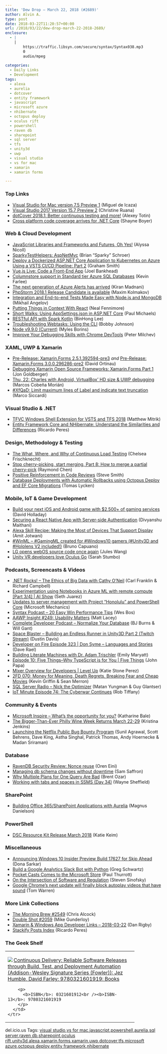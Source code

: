 ```yaml
---
title: 'Dew Drop – March 22, 2018 (#2689)'
author: Alvin A.
type: post
date: 2018-03-22T11:20:57+00:00
url: /2018/03/22/dew-drop-march-22-2018-2689/
enclosure:
  - |
    |
        https://traffic.libsyn.com/secure/syntax/Syntax038.mp3
        0
        audio/mpeg
        
categories:
  - Daily Links
  - Development
tags:
  - alexa
  - aurelia
  - dotcover
  - entity framework
  - javascript
  - microsoft azure
  - nhibernate
  - octopus deploy
  - oculus rift
  - powershell
  - raven db
  - sharepoint
  - sql server
  - tfs
  - unity3d
  - uwp
  - visual studio
  - vs for mac
  - xamarin
  - xamarin forms

---
```

### <a name="top"></a>Top Links

  * <a href="https://blogs.msdn.microsoft.com/visualstudio/2018/03/21/visual-studio-for-mac-version-7-5-preview-1/" target="_blank">Visual Studio for Mac version 7.5 Preview 1</a> (Miguel de Icaza)
  * <a href="https://blogs.msdn.microsoft.com/visualstudio/2018/03/21/visual-studio-2017-version-15-7-preview-2/" target="_blank">Visual Studio 2017 Version 15.7 Preview 2</a> (Christine Ruana)
  * <a href="https://blog.jetbrains.com/dotnet/2018/03/21/dotcover-2018-1-better-continuous-testing/" target="_blank">dotCover 2018.1: Better continuous testing and more!</a> (Alexey Totin)
  * <a href="http://feedproxy.google.com/~r/Tattoocoder/~3/wJYLHuU58yM/" target="_blank">Cross platform code coverage arrives for .NET Core</a> (Shayne Boyer)



### <a name="web"></a>Web & Cloud Development

  * <a href="https://www.telerik.com/blogs/javascript-libraries-and-frameworks-and-futures-oh-yes" target="_blank">JavaScript Libraries and Frameworks and Futures, Oh Yes!</a> (Alyssa Nicoll)
  * <a href="https://medium.com/@brianschroer/sparkytesthelpers-aspnetmvc-f18eda7a4efd?source=rss-8732d6990fe7------2" target="_blank">SparkyTestHelpers: AspNetMvc</a> (Brian “Sparky” Schroer)
  * <a href="https://pleasereleaseme.net/deploy-dockerized-asp-net-core-application-kubernetes-azure-using-vsts-ci-cd-pipeline-part-2/" target="_blank">Deploy a Dockerized ASP.NET Core Application to Kubernetes on Azure Using a VSTS CI/CD Pipeline: Part 2</a> (Graham Smith)
  * <a href="https://code.tutsplus.com/articles/vuejs-live-code-a-front-end-app--cms-30829" target="_blank">Vue.js Live: Code a Front-End App</a> (Joel Bankhead)
  * <a href="https://azure.microsoft.com/blog/columnstore-support-in-standard-tier-azure-sql-databases/" target="_blank">Columnstore support in Standard tier Azure SQL Databases</a> (Kevin Farlee)
  * <a href="https://azure.microsoft.com/blog/the-next-generation-of-azure-alerts-has-arrived/" target="_blank">The next generation of Azure Alerts has arrived</a> (Kiran Madnani)
  * <a href="https://blog.jetbrains.com/phpstorm/2018/03/phpstorm-2018-1-rc/" target="_blank">PhpStorm 2018.1 Release Candidate is available</a> (Maxim Kolmakov)
  * <a href="https://www.toptal.com/nodejs/integration-and-e2e-tests-nodejs-mongodb" target="_blank">Integration and End-to-end Tests Made Easy with Node.js and MongoDB</a> (Mikhail Angelov)
  * <a href="https://css-tricks.com/putting-things-in-context-with-react/" target="_blank">Putting Things in Context With React</a> (Neal Fennimore)
  * <a href="https://dzone.com/articles/short-walks-using-appsettingsjson-in-aspnet-core?utm_medium=feed&utm_source=feedpress.me&utm_campaign=Feed%3A+dzone%2Fwebdev" target="_blank">Short Walks: Using AppSettings.json in ASP.NET Core</a> (Paul Michaels)
  * <a href="https://hackernoon.com/restful-api-with-spark-kotlin-f43bd57affc4?source=rss----3a8144eabfe3---4" target="_blank">RESTful API with Spark Kotlin</a> (BinHong Lee)
  * <a href="https://auth0.com/blog/troubleshooting-webtasks-using-the-cli/" target="_blank">Troubleshooting Webtasks: Using the CLI</a> (Bobby Johnson)
  * <a href="https://nodejs.org/en/blog/release/v9.9.0" target="_blank">Node v9.9.0 (Current)</a> (Myles Borins)
  * <a href="https://www.telerik.com/blogs/improve-your-debugging-skills-with-chrome-devtools" target="_blank">Improve Your Debugging Skills with Chrome DevTools</a> (Peter Milchev)



### <a name="silverlight"></a>XAML, UWP & Xamarin

  * <a href="https://releases.xamarin.com/pre-release-xamarin-forms-2-5-1-392594-pre3/" target="_blank">Pre-Release: Xamarin.Forms 2.5.1.392594-pre3</a> _and_ <a href="https://releases.xamarin.com/pre-release-xamarin-forms-3-0-0-296286-pre2/" target="_blank">Pre-Release: Xamarin.Forms 3.0.0.296286-pre2</a> (David Ortinau)
  * <a href="https://blog.xamarin.com/debugging-xamarin-forms/" target="_blank">Debugging Xamarin Open Source Frameworks: Xamarin.Forms Part 1</a> (Jon Goldberger)
  * <a href="https://medium.com/@MarcosCobena/thu-22-charles-with-android-virtualbox-hd-size-uwp-debugging-284998a21a5e?source=rss-53138f8b9509------2" target="_blank">Thu, 22: Charles with Android, VirtualBox’ HD size & UWP debugging</a> (Marcos Cobeña Morián)
  * <a href="https://msicc.net/xfqad-limit-maximum-lines-of-label-and-indicate-text-truncation/" target="_blank">#XfQaD: Limit maximum lines of Label and indicate text truncation</a> (Marco Siccardi)



### <a name="dotnet"></a>Visual Studio & .NET

  * <a href="https://blogs.msdn.microsoft.com/devops/2018/03/21/tfvc-windows-shell-extension-for-vsts-and-tfs-2018/" target="_blank">TFVC Windows Shell Extension for VSTS and TFS 2018</a> (Matthew Mitrik)
  * <a href="https://stackify.com/entity-framework-core-nhibernate/" target="_blank">Entity Framework Core and NHibernate: Understand the Similarities and Differences</a> (Ricardo Peres)



### <a name="design"></a>Design, Methodology & Testing

  * <a href="https://dzone.com/articles/the-what-where-and-why-of-continuous-load-testing?utm_medium=feed&utm_source=feedpress.me&utm_campaign=Feed%3A+dzone%2Fperformance" target="_blank">The What, Where, and Why of Continuous Load Testing</a> (Chelsea Frischknecht)
  * <a href="https://blogs.msdn.microsoft.com/oldnewthing/20180321-00/?p=98285" target="_blank">Stop cherry-picking, start merging, Part 8: How to merge a partial cherry-pick</a> (Raymond Chen)
  * <a href="https://ardalis.com/positive-reinforcement-in-code-reviews" target="_blank">Positive Reinforcement in Code Reviews</a> (Steve Smith)
  * <a href="http://feedproxy.google.com/~r/jayway/posts/~3/PJWCIAjTjY8/" target="_blank">Database Deployments with Automatic Rollbacks using Octopus Deploy and EF Core Migrations</a> (Tomas Lycken)



### <a name="mobile"></a>Mobile, IoT & Game Development

  * <a href="https://azure.microsoft.com/blog/build-your-next-ios-and-android-game-with-2-500-of-gaming-services/" target="_blank">Build your next iOS and Android game with $2,500+ of gaming services</a> (David Holladay)
  * <a href="https://hackernoon.com/securing-a-react-native-app-with-server-side-authentication-d5e8dbbc08e3?source=rss----3a8144eabfe3---4" target="_blank">Securing a React Native App with Server-side Authentication</a> (Divyanshu Maithani)
  * <a href="https://developer.amazon.com/blogs/alexa/post/6839eb1c-f718-41cd-ad0c-6ba59c5360f5/alexa-skill-recipe-making-the-most-of-devices-that-support-display" target="_blank">Alexa Skill Recipe: Making the Most of Devices That Support Display</a> (Amit Jotwani)
  * <a href="http://feedproxy.google.com/~r/elbruno/~3/3mrvvWVaKY0/" target="_blank">#WinML – #GamingML created for #Windows10 gamers (#Unity3D and #Hololens V2 included!)</a> (Bruno Capuano)
  * <a href="http://feedproxy.google.com/~r/pocketnow/~3/yTGiLgL_Q0w/lg-opens-webos-source-once-again" target="_blank">LG opens webOS source code once again</a> (Jules Wang)
  * <a href="https://blogs.unity3d.com/2018/03/21/unity-vr-developers-love-oculus-go/" target="_blank">Unity VR developers love Oculus Go</a> (Sarah Stumbo)



### <a name="podcasts"></a>Podcasts, Screencasts & Videos

  * <a href="http://www.dotnetrocks.com/default.aspx?ShowNum=1530" target="_blank">.NET Rocks! &#8211; The Ethics of Big Data with Cathy O&#8217;Neil</a> (Carl Franklin & Richard Campbell)
  * <a href="https://channel9.msdn.com/Shows/AI-Show/Experimentation-using-Notebooks-in-Azure-ML-with-remote-compute-3of4?WT.mc_id=DX_MVP4025064" target="_blank">Experimentation using Notebooks in Azure ML with remote compute [Part 3/4] | AI Show</a> (Seth Juarez)
  * <a href="http://www.youtube.com/watch?v=xMnp4IAGP_Q" target="_blank">Updates to server management with Project &#8220;Honolulu&#8221; and PowerShell Core</a> (Microsoft Mechanics)
  * <a href="https://traffic.libsyn.com/secure/syntax/Syntax038.mp3" target="_blank">Syntax Podcast &#8211; 20 Easy Win Performance Tips</a> (Wes Bos)
  * <a href="http://allaboutwindowsphone.com/media/item/22853_AAWP_Insight_249_Usability_Mat.php" target="_blank">AAWP Insight #249: Usability Matters</a> (Matt Lacey)
  * <a href="http://completedeveloperpodcast.com/episode-135/?utm_source=rss&utm_medium=rss&utm_campaign=episode-135" target="_blank">Complete Developer Podcast &#8211; Normalize Your Database</a> (BJ Burns & Will Gant)
  * <a href="http://www.youtube.com/watch?v=XLEKHe1xLC0" target="_blank">Space Blaster &#8211; Building an Endless Runner in Unity3D Part 2 (Twitch Stream)</a> (Dustin Davis)
  * <a href="http://developeronfire.com/podcast/episode-323-don-syme-languages-and-stories" target="_blank">Developer on Fire Episode 323 | Don Syme &#8211; Languages and Stories</a> (Dave Rael)
  * <a href="https://www.microsoft.com/en-us/research/blog/building-literate-machines-with-dr-adam-trischler/" target="_blank">Building Literate Machines with Dr. Adam Trischler</a> (Emily Maryatt)
  * <a href="https://channel9.msdn.com/Shows/5-Things/Episode-10-Five-Things-Why-TypeScript-is-for-You?WT.mc_id=DX_MVP4025064" target="_blank">Episode 10: Five Things&#8211;Why TypeScript is for You | Five Things</a> (John Papa)
  * <a href="https://channel9.msdn.com/Shows/Level-Up/Mixer-Overview-for-Developers?WT.mc_id=DX_MVP4025064" target="_blank">Mixer Overview for Developers | Level Up</a> (Katie Stone Perez)
  * <a href="https://2frugaldudes.com/2fd-070-money-for-meaning-death-regrets-breaking-fear-and-cheap-movies/" target="_blank">2FD 070: Money for Meaning, Death Regrets, Breaking Fear and Cheap Movies</a> (Kevin Griffin & Sean Merron)
  * <a href="http://www.sqlserverradio.com/show89/" target="_blank">SQL Server Radio &#8211; Nick the Optimizer</a> (Matan Yungman & Guy Glantser)
  * <a href="http://robtiffany.com/iot-minute-episode-74-the-cyberwar-continues/" target="_blank">IoT Minute Episode 74: The Cyberwar Continues</a> (Rob Tiffany)



### <a name="events"></a>Community & Events

  * <a href="https://blogs.technet.microsoft.com/mpn_uk/2018/03/21/microsoft-inspire-whats-the-opportunity-for-you/" target="_blank">Microsoft Inspire – What’s the opportunity for you?</a> (Katharine Bale)
  * <a href="https://www.uwishunu.com/2018/03/philly-wine-week-2018-events-returns-march-22-29/" target="_blank">The Bigger-Than-Ever Philly Wine Week Returns March 22-29</a> (Kristina Jenkins)
  * <a href="https://medium.com/netflix-techblog/netflixbugbounty-ae3bf4489def?source=rss----2615bd06b42e---4" target="_blank">Launching the Netflix Public Bug Bounty Program</a> (Sunil Agrawal, Scott Behrens, Dave King, Astha Singhal, Patrick Thomas, Andy Hoernecke & Madan Sriraman)



### <a name="sql"></a>Database

  * <a href="http://feedproxy.google.com/~r/AyendeRahien/~3/eu6D3USrOX4/ravendb-security-review-nonce-reuse" target="_blank">RavenDB Security Review: Nonce reuse</a> (Oren Eini)
  * <a href="https://samsaffron.com/archive/2018/03/22/managing-db-schema-changes-without-downtime" target="_blank">Managing db schema changes without downtime</a> (Sam Saffron)
  * <a href="http://feedproxy.google.com/~r/BrentOzar-SqlServerDba/~3/D6zGUAXb1l0/" target="_blank">Why Multiple Plans for One Query Are Bad</a> (Brent Ozar)
  * <a href="https://blog.waynesheffield.com/wayne/archive/2018/03/working-tabs-and-spaces-ssms-day-34/" target="_blank">Working with tabs and spaces in SSMS (Day 34)</a> (Wayne Sheffield)



### <a name="sp"></a>SharePoint

  * <a href="http://aurelia.io/blog/2018/03/21/building-office-365sharepoint-applications-with-aurelia" target="_blank">Building Office 365/SharePoint Applications with Aurelia</a> (Magnus Danielson)



### <a name="ps"></a>PowerShell

  * <a href="https://blogs.msdn.microsoft.com/powershell/2018/03/21/dsc-resource-kit-release-march-2018/" target="_blank">DSC Resource Kit Release March 2018</a> (Katie Keim)



### <a name="misc"></a>Miscellaneous

  * <a href="http://blogs.windows.com/windowsexperience/2018/03/21/announcing-windows-10-insider-preview-build-17627-for-skip-ahead/?WT.mc_id=DX_MVP4025064" target="_blank">Announcing Windows 10 Insider Preview Build 17627 for Skip Ahead</a> (Dona Sarkar)
  * <a href="https://twilioinc.wpengine.com/2018/03/google-analytics-slack-bot-python.html" target="_blank">Build a Google Analytics Slack Bot with Python</a> (Greg Schwartz)
  * <a href="https://www.thurrott.com/music-videos/154717/pocket-casts-comes-microsoft-store" target="_blank">Pocket Casts Comes to the Microsoft Store</a> (Paul Thurrott)
  * <a href="https://medium.learningbyshipping.com/on-the-intersection-of-software-and-regulation-45c63c4ca142?source=rss----c7cd1239c0de---4" target="_blank">On the Intersection of Software and Regulation</a> (Steven Sinofsky)
  * <a href="https://www.theverge.com/2018/3/22/17150870/google-chrome-autoplay-videos-sound-mute-update" target="_blank">Google Chrome’s next update will finally block autoplay videos that have sound</a> (Tom Warren)



### <a name="links"></a>More Link Collections

  * <a href="http://feedproxy.google.com/~r/ReflectivePerspective/~3/okefCZG8VPU/" target="_blank">The Morning Brew #2549</a> (Chris Alcock)
  * <a href="https://afreshcup.com/home/2018/03/22/double-shot-2059.html" target="_blank">Double Shot #2059</a> (Mike Gunderloy)
  * <a href="https://links.danrigby.com/2018/03/app-developer-links-2018-03-22/" target="_blank">Xamarin & Windows App Developer Links &#8211; 2018-03-22</a> (Dan Rigby)
  * <a href="https://weblogs.asp.net/ricardoperes/stackify-posts-index?WT.mc_id=DX_MVP4025064" target="_blank">Stackify Posts Index</a> (Ricardo Peres)



### <a name="shelf"></a>The Geek Shelf

<div class="wlWriterEditableSmartContent" id="scid:7dc1bd33-94bd-46fd-a20b-0131235bcd47:0b6dea99-897a-41a3-8b9f-a0d530f0a81e" style="margin: 0px; padding: 0px; float: none; display: inline;">
  <table cellspacing="0" cellpadding="2" width="400" border="0" unselectable="on">
    <tr>
      <td valign="top" width="400">
        <p>
          <a title="Continuous Delivery: Reliable Software Releases through Build, Test, and Deployment Automation (Addison-Wesley Signature Series (Fowler)): Jez Humble, David Farley: 9780321601919: Books" href="http://www.amazon.com/exec/obidos/ASIN/0321601912/amavin-20"><img data-recalc-dims="1" decoding="async" src="https://i0.wp.com/images-na.ssl-images-amazon.com/images/I/51NbiDn81NL._AC_US218_.jpg?w=660&#038;ssl=1" border="0" align="left" style="float:left" />Continuous Delivery: Reliable Software Releases through Build, Test, and Deployment Automation (Addison-Wesley Signature Series (Fowler)): Jez Humble, David Farley: 9780321601919: Books</a>
        </p>
        
        <p>
          <b>ISBN</b>: 0321601912<br /><b>ISBN-13</b>: 9780321601919
        </p>
      </td>
    </tr>
  </table>
</div>



<div class="wlWriterEditableSmartContent" id="scid:77ECF5F8-D252-44F5-B4EB-D463C5396A79:97701bd8-e8ad-40eb-9f47-91ae82fdfead" style="margin: 0px; padding: 0px; float: none; display: inline;">
  del.icio.us Tags: <a href="http://del.icio.us/popular/visual+studio" rel="tag">visual studio</a>,<a href="http://del.icio.us/popular/vs+for+mac" rel="tag">vs for mac</a>,<a href="http://del.icio.us/popular/javascript" rel="tag">javascript</a>,<a href="http://del.icio.us/popular/powershell" rel="tag">powershell</a>,<a href="http://del.icio.us/popular/aurelia" rel="tag">aurelia</a>,<a href="http://del.icio.us/popular/sql+server" rel="tag">sql server</a>,<a href="http://del.icio.us/popular/raven+db" rel="tag">raven db</a>,<a href="http://del.icio.us/popular/sharepoint" rel="tag">sharepoint</a>,<a href="http://del.icio.us/popular/oculus+rift" rel="tag">oculus rift</a>,<a href="http://del.icio.us/popular/unity3d" rel="tag">unity3d</a>,<a href="http://del.icio.us/popular/alexa" rel="tag">alexa</a>,<a href="http://del.icio.us/popular/xamarin.forms" rel="tag">xamarin.forms</a>,<a href="http://del.icio.us/popular/xamarin" rel="tag">xamarin</a>,<a href="http://del.icio.us/popular/uwp" rel="tag">uwp</a>,<a href="http://del.icio.us/popular/dotcover" rel="tag">dotcover</a>,<a href="http://del.icio.us/popular/tfs" rel="tag">tfs</a>,<a href="http://del.icio.us/popular/microsoft+azure" rel="tag">microsoft azure</a>,<a href="http://del.icio.us/popular/octopus+deploy" rel="tag">octopus deploy</a>,<a href="http://del.icio.us/popular/entity+framework" rel="tag">entity framework</a>,<a href="http://del.icio.us/popular/nhibernate" rel="tag">nhibernate</a>
</div>